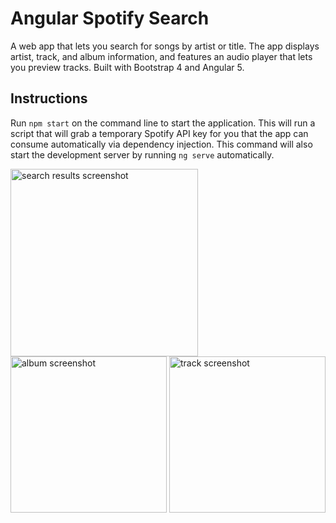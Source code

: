 # Angular Spotify Search

A web app that lets you search for songs by artist or title. The app displays artist, track, and album information, and features an audio player that lets you preview tracks. Built with Bootstrap 4 and Angular 5.

## Instructions

Run `npm start` on the command line to start the application. This will run a script that will grab a temporary Spotify API key for you that the app can consume automatically via dependency injection. This command will also start the development server by running `ng serve` automatically.

<img src="https://github.com/LeeDumond/angular-spotify-search/blob/master/src/assets/images/search-results.png" alt="search results screenshot" width="300"/>
<img src="https://github.com/LeeDumond/angular-spotify-search/blob/master/src/assets/images/album.png" alt="album screenshot" width="250"/>
<img src="https://github.com/LeeDumond/angular-spotify-search/blob/master/src/assets/images/track.png" alt="track screenshot" width="250"/>